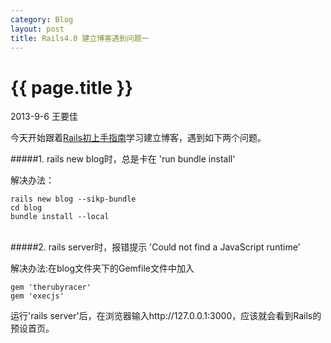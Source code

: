 ```yaml
---
category: Blog
layout: post
title: Rails4.0 建立博客遇到问题一
---
```


{{ page.title }}
================

<p class="meta">2013-9-6 王要佳</p>

今天开始跟着[Rails初上手指南](http://guides.ruby.tw/rails3/getting_started.html)学习建立博客，遇到如下两个问题。

#####1. rails new blog时，总是卡在 'run  bundle install'

解决办法：
    
    rails new blog --sikp-bundle
    cd blog
    bundle install --local
<br>
#####2. rails server时，报错提示 'Could not find a JavaScript runtime'

解决办法:在blog文件夹下的Gemfile文件中加入

    gem 'therubyracer'
    gem 'execjs'

运行'rails server'后，在浏览器输入http://127.0.0.1:3000，应该就会看到Rails的预设首页。
 















